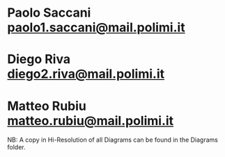 # Paolo Saccani       paolo1.saccani@mail.polimi.it
# Diego Riva          diego2.riva@mail.polimi.it
# Matteo Rubiu        matteo.rubiu@mail.polimi.it

NB: A copy in Hi-Resolution of all Diagrams can be found in the Diagrams folder.
